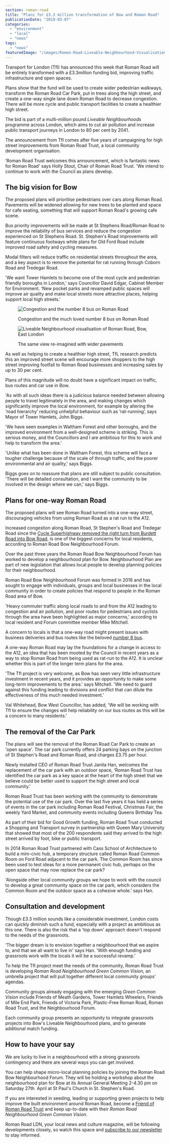 ```yaml
---
section: roman-road
title: "Plans for £3.3 million transformation of Bow and Roman Road"
publicationDate: "2019-03-07"
categories: 
  - "environment"
  - "local"
  - "news"
tags: 
  - "news"
featuredImage: "/images/Roman-Road-Liveable-Neighbourhood-Visualisation.jpg"
---
```


Transport for London (Tfl) has announced this week that Roman Road will be entirely transformed with a £3.3million funding bid, improving traffic infrastructure and open spaces.

Plans show that the fund will be used to create wider pedestrian walkways, transform the Roman Road Car Park, put in trees along the high street, and create a one-way single lane down Roman Road to decrease congestion. There will be more cycle and public transport facilities to create a healthier high street.

The bid is part of a multi-million pound _Liveable Neighbourhoods_ programme across London, which aims to cut air pollution and increase public transport journeys in London to 80 per cent by 2041.

The announcement from Tfl comes after five years of campaigning for high street improvements from Roman Road Trust, a local community development organisation.

‘Roman Road Trust welcomes this announcement, which is fantastic news for Roman Road' says Holly Stout, Chair of Roman Road Trust. 'We intend to continue to work with the Council as plans develop.  

## The big vision for Bow

The proposed plans will prioritise pedestrians over cars along Roman Road. Pavements will be widened allowing for new trees to be planted and space for cafe seating, something that will support Roman Road's growing cafe scene.

Bus priority improvements will be made at St Stephens Road/Roman Road to improve the reliability of bus services and reduce the congestion experienced on St Stephens Road. St. Stephen's Road improvements will feature continuous footways while plans for Old Ford Road include improved road safety and cycling measures.

Modal filters will reduce traffic on residential streets throughout the area, and a key aspect is to remove the potential for rat running through Coborn Road and Tredegar Road.

'We want Tower Hamlets to become one of the most cycle and pedestrian friendly boroughs in London,' says Councillor David Edgar, Cabinet Member for Environment. ‘New pocket parks and revamped public spaces will improve air quality and make local streets more attractive places, helping support local high streets.'  

<figure>

![Congestion and the number 8 bus on Roman Road](/images/Roman-Road-traffic-1024x683.jpg)

<figcaption>

Congestion and the much loved number 8 bus on Roman Road

</figcaption>

</figure>

<figure>

![Liveable Neighbourhood visualisation of Roman Road, Bow, East London](/images/Roman-Road-Liveable-Neighbourhood-Visualisation-1024x683.jpg)

<figcaption>

The same view re-imagined with wider pavements

</figcaption>

</figure>

As well as helping to create a healthier high street, TfL research predicts this an improved street scene will encourage more shoppers to the high street improving footfall to Roman Road businesses and increasing sales by up to 30 per cent.  

Plans of this magnitude will no doubt have a significant impact on traffic, bus routes and car use in Bow.

'As with all such ideas there is a judicious balance needed between allowing people to travel legitimately in the area, and making changes which significantly improve the local environment, for example by altering the ‘road hierarchy’ reducing unhelpful behaviour such as ‘rat-running’, says Mayor of Tower Hamlets, John Biggs.

'We have seen examples in Waltham Forest and other boroughs, and the improved environment from a well-designed scheme is striking. This is serious money, and the Councillors and I are ambitious for this to work and help to transform the area.'

'Unlike what has been done in Waltham Forest, this scheme will face a tougher challenge because of the scale of through traffic, and the poorer environmental and air quality,' says Biggs.  

Biggs goes on to reassure that plans are still subject to public consultation. 'There will be detailed consultation, and I want the community to be involved in the design where we can,' says Biggs.

## Plans for one-way Roman Road

The proposed plans will see Roman Road turned into a one-way street, discouraging vehicles from using Roman Road as a rat run to the A12.

Increased congestion along Roman Road, St Stephen's Road and Tredegar Road since the [Cycle Superhighway removed the right turn from Burdett Road into Bow Road,](https://romanroadtrust.co.uk/cycle-superhighway-will-increase-traffic/) is one of the biggest concerns for local residents, according to Roman Road Bow Neighbourhood Forum.

Over the past three years the Roman Road Bow Neighbourhood Forum has worked to develop a neighbourhood plan for Bow. Neighbourhood Plan are part of new legislation that allows local people to develop planning policies for their neighbourhood.

Roman Road Bow Neighbourhood Forum was formed in 2016 and has sought to engage with individuals, groups and local businesses in the local community in order to create policies that respond to people in the Roman Road area of Bow.

'Heavy commuter traffic along local roads to and from the A12 leading to congestion and air pollution, and poor routes for pedestrians and cyclists through the area have been highlighted as major concerns,' according to local resident and Forum committee member Mike Mitchell.

A concern to locals is that a one-way road might present issues with business deliveries and bus routes like the beloved [number 8 bus](https://romanroadlondon.com/allen-staines-no8-bus-bow-garage-charladies-bowler-hats/).  

A one-way Roman Road may lay the foundations for a change in access to the A12, an idea that has been mooted by the Council in recent years as a way to stop Roman Road from being used as rat-run to the A12. It is unclear whether this is part of the longer term plans for the area.  

'The Tfl project is very welcome, as Bow has seen very little infrastructure investment in recent years, and it provides an opportunity to make some long-term improvements to the area.' says Mitchell. 'We need to guard against this funding leading to divisions and conflict that can dilute the effectiveness of this much needed investment.'  

Val Whitehead, Bow West Councillor, has added, 'We will be working with Tfl to ensure the changes will help reliability on our bus routes as this will be a concern to many residents.'

## The removal of the Car Park

The plans will see the removal of the Roman Road Car Park to create an 'open space'. The car park currently offers 24 parking bays on the junction of St Stephen's Road and Roman Road, and charges £3.75 per hour.

Newly installed CEO of Roman Road Trust Janita Han, welcomes the replacement of the car park with an outdoor space, ‘Roman Road Trust has identified the car park as a key space at the heart of the high street that we believe could be better used to support the high street and local community.'

Roman Road Trust has been working with the community to demonstrate the potential use of the car park. Over the last five years it has held a series of events in the car park including Roman Road Festival, Christmas Fair, the weekly Yard Market, and community events including Queens Birthday Tea.

As part of their bid for Good Growth funding, Roman Road Trust conducted a Shopping and Transport survey in partnership with Queen Mary University that showed that most of the 200 respondents said they arrived to the high street arrived by foot, bike or public transport.  

In 2014 Roman Road Trust partnered with Cass School of Architecture to build a mini-civic hub, a temporary structure called Roman Road Common Room on Ford Road adjacent to the car park. The Common Room has since been used to test ideas for a more permanent civic hub, perhaps on the open space that may now replace the car park?  

'Alongside other local community groups we hope to work with the council to develop a great community space on the car park, which considers the Common Room and the outdoor space as a cohesive whole.’ says Han.

## Consultation and development

Though £3.3 million sounds like a considerable investment, London costs can quickly diminish such a fund, especially with a project as ambitious as this one. There is also the risk that a 'top down' approach doesn't respond to the needs of the grassroots.

‘The bigger dream is to envision together a neighbourhood that we aspire to, and that we all want to live in' says Han. 'With enough funding and grassroots work with the locals it will be a successful revamp.'

To help the Tfl project meet the needs of the community, Roman Road Trust is developing _Roman Road Neighbourhood Green Common Vision,_ an umbrella project that will pull together different local community groups' agendas.

Community groups already engaging with the emerging _Green Common Vision_ include Friends of Meath Gardens, Tower Hamlets Wheelers, Friends of Mile End Park, Friends of Victoria Park, Plastic-Free Roman Road, Roman Road Trust, and the Neighbourhood Forum.

Each community group presents an opportunity to integrate grassroots projects into Bow's Liveable Neighbourhood plans, and to generate additional match funding.

## How to have your say

We are lucky to live in a neighbourhood with a strong grassroots contingency and there are several ways you can get involved.

You can help shape micro-local planning policies by joining the Roman Road Bow Neighbourhood Forum. They will be holding a workshop about the neighbourhood plan for Bow at its Annual General Meeting 2-4.30 pm on Saturday 27th  April at St Paul's Church in St. Stephen's Road.

If you are interested in seeding, leading or supporting green projects to help improve the built environment around Roman Road, become a [Friend of Roman Road Trust](https://romanroadtrust.co.uk/become-friend-roman-road/) and keep up-to-date with their _Roman Road Neighbourhood Green Common Vision_.  

Roman Road LDN, your local news and culture magazine, will be following developments closely, so watch this space and [subscribe to our newsletter](https://romanroadlondon.com/subscribe/) to stay informed.
